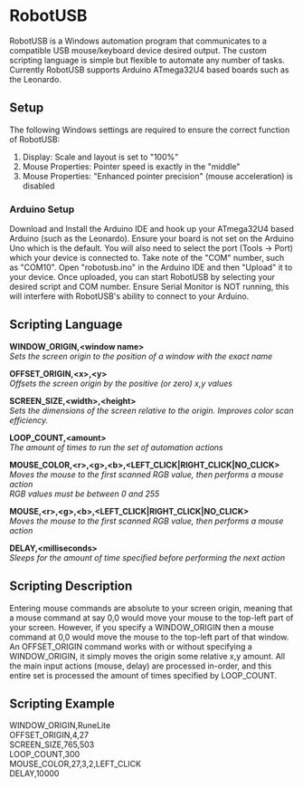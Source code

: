 # RobotUSB

RobotUSB is a Windows automation program that communicates to a compatible USB mouse/keyboard device desired output. The custom scripting language is simple but flexible to automate any number of tasks. Currently RobotUSB supports Arduino ATmega32U4 based boards such as the Leonardo.

## Setup
The following Windows settings are required to ensure the correct function of RobotUSB:
1. Display: Scale and layout is set to "100%"
2. Mouse Properties: Pointer speed is exactly in the "middle"
3. Mouse Properties: "Enhanced pointer precision" (mouse acceleration) is disabled

### Arduino Setup
Download and Install the Arduino IDE and hook up your ATmega32U4 based Arduino (such as the Leonardo). Ensure your board is not set on the Arduino Uno which is the default. You will also need to select the port (Tools -> Port) which your device is connected to. Take note of the "COM" number, such as "COM10". Open "robotusb.ino" in the Arduino IDE and then "Upload" it to your device. Once uploaded, you can start RobotUSB by selecting your desired script and COM number. Ensure Serial Monitor is NOT running, this will interfere with RobotUSB's ability to connect to your Arduino.

## Scripting Language
**WINDOW_ORIGIN,&lt;window name&gt;**  
*Sets the screen origin to the position of a window with the exact name*  
   
**OFFSET_ORIGIN,&lt;x&gt;,&lt;y&gt;**  
*Offsets the screen origin by the positive (or zero) x,y values*  

**SCREEN_SIZE,&lt;width&gt;,&lt;height&gt;**  
*Sets the dimensions of the screen relative to the origin. Improves color scan efficiency.*

**LOOP_COUNT,&lt;amount&gt;**  
*The amount of times to run the set of automation actions*

**MOUSE_COLOR,&lt;r&gt;,&lt;g&gt;,&lt;b&gt;,&lt;LEFT_CLICK|RIGHT_CLICK|NO_CLICK&gt;**  
*Moves the mouse to the first scanned RGB value, then performs a mouse action*  
*RGB values must be between 0 and 255*

**MOUSE,&lt;r&gt;,&lt;g&gt;,&lt;b&gt;,&lt;LEFT_CLICK|RIGHT_CLICK|NO_CLICK&gt;**  
*Moves the mouse to the first scanned RGB value, then performs a mouse action*  

**DELAY,&lt;milliseconds&gt;**  
*Sleeps for the amount of time specified before performing the next action*

## Scripting Description
Entering mouse commands are absolute to your screen origin, meaning that a mouse command at say 0,0 would move your mouse to the top-left part of your screen. However, if you specify a WINDOW_ORIGIN then a mouse command at 0,0 would move the mouse to the top-left part of that window. An OFFSET_ORIGIN command works with or without specifying a WINDOW_ORIGIN, it simply moves the origin some relative x,y amount. All the main input actions (mouse, delay) are processed in-order, and this entire set is processed the amount of times specified by LOOP_COUNT.

## Scripting Example
WINDOW_ORIGIN,RuneLite  
OFFSET_ORIGIN,4,27  
SCREEN_SIZE,765,503  
LOOP_COUNT,300  
MOUSE_COLOR,27,3,2,LEFT_CLICK  
DELAY,10000  

